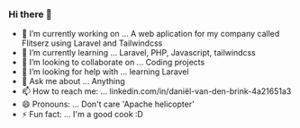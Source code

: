 ### Hi there 👋

<!--
**danieljunek15/danieljunek15** is a ✨ _special_ ✨ repository because its `README.md` (this file) appears on your GitHub profile.

Here are some ideas to get you started:
 -->
- 🔭 I’m currently working on ... A web aplication for my company called Flitserz using Laravel and Tailwindcss
- 🌱 I’m currently learning ... Laravel, PHP, Javascript, tailwindcss
- 👯 I’m looking to collaborate on ... Coding projects
- 🤔 I’m looking for help with ... learning Laravel
- 💬 Ask me about ... Anything
- 📫 How to reach me: ... linkedin.com/in/daniël-van-den-brink-4a21651a3
- 😄 Pronouns: ... Don't care 'Apache helicopter'
- ⚡ Fun fact: ... I'm a good cook :D


